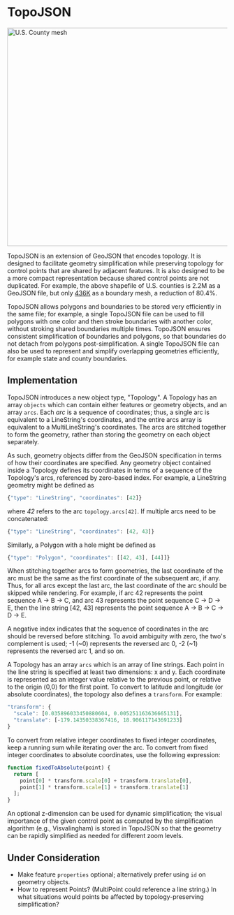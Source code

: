 # TopoJSON

<a href="http://bl.ocks.org/4090870"><img src="/mbostock/topojson/wiki/example.png" width="960" height="500" alt="U.S. County mesh"></a>

TopoJSON is an extension of GeoJSON that encodes topology. It is designed to facilitate geometry simplification while preserving topology for control points that are shared by adjacent features. It is also designed to be a more compact representation because shared control points are not duplicated. For example, the above shapefile of U.S. counties is 2.2M as a GeoJSON file, but only [436K](http://bl.ocks.org/4090870) as a boundary mesh, a reduction of 80.4%.

TopoJSON allows polygons and boundaries to be stored very efficiently in the same file; for example, a single TopoJSON file can be used to fill polygons with one color and then stroke boundaries with another color, without stroking shared boundaries multiple times. TopoJSON ensures consistent simplification of boundaries and polygons, so that boundaries do not detach from polygons post-simplification. A single TopoJSON file can also be used to represent and simplify overlapping geometries efficiently, for example state and county boundaries.

## Implementation

TopoJSON introduces a new object type, "Topology". A Topology has an array `objects` which can contain either features or geometry objects, and an array `arcs`. Each *arc* is a sequence of coordinates; thus, a single arc is equivalent to a LineString's coordinates, and the entire arcs array is equivalent to a MultiLineString's coordinates. The arcs are stitched together to form the geometry, rather than storing the geometry on each object separately.

As such, geometry objects differ from the GeoJSON specification in terms of how their coordinates are specified. Any geometry object contained inside a Topology defines its coordinates in terms of a sequence of the Topology's arcs, referenced by zero-based index. For example, a LineString geometry might be defined as

```js
{"type": "LineString", "coordinates": [42]}
```

where *42* refers to the arc `topology.arcs[42]`. If multiple arcs need to be concatenated:

```js
{"type": "LineString", "coordinates": [42, 43]}
```

Similarly, a Polygon with a hole might be defined as

```js
{"type": "Polygon", "coordinates": [[42, 43], [44]]}
```

When stitching together arcs to form geometries, the last coordinate of the arc must be the same as the first coordinate of the subsequent arc, if any. Thus, for all arcs except the last arc, the last coordinate of the arc should be skipped while rendering. For example, if arc 42 represents the point sequence A → B → C, and arc 43 represents the point sequence C → D → E, then the line string [42, 43] represents the point sequence A → B → C → D → E.

A negative index indicates that the sequence of coordinates in the arc should be reversed before stitching. To avoid ambiguity with zero, the two's complement is used; -1 (~0) represents the reversed arc 0, -2 (~1) represents the reversed arc 1, and so on.

A Topology has an array `arcs` which is an array of line strings. Each point in the line string is specified at least two dimensions: x and y. Each coordinate is represented as an integer value relative to the previous point, or relative to the origin ⟨0,0⟩ for the first point. To convert to latitude and longitude (or absolute coordinates), the topology also defines a `transform`. For example:

```js
"transform": {
  "scale": [0.035896033450880604, 0.005251163636665131],
  "translate": [-179.14350338367416, 18.906117143691233]
}
```

To convert from relative integer coordinates to fixed integer coordinates, keep a running sum while iterating over the arc. To convert from fixed integer coordinates to absolute coordinates, use the following expression:

```js
function fixedToAbsolute(point) {
  return [
    point[0] * transform.scale[0] + transform.translate[0],
    point[1] * transform.scale[1] + transform.translate[1]
  ];
}
```

An optional z-dimension can be used for dynamic simplification; the visual importance of the given control point as computed by the simplification algorithm (e.g., Visvalingham) is stored in TopoJSON so that the geometry can be rapidly simplified as needed for different zoom levels.

## Under Consideration

* Make feature `properties` optional; alternatively prefer using `id` on geometry objects.
* How to represent Points? (MultiPoint could reference a line string.) In what situations would points be affected by topology-preserving simplification?
